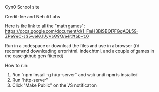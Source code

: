 Cyn0
School site

Credit: Me and Nebuli Labs

Here is the link to all the "math games":
https://docs.google.com/document/d/1_FmH3BlSBQI7FGgAQL59-ZPe8eCxs35wel6JUyVaG8Q/edit?tab=t.0

Run in a codespace or download the files and use in a browser (i'd recommend downloading error.html. index.html, and a couple of games in the case github gets filtered)

How to run:
1. Run "npm install -g http-server" and wait until npm is installed
2. Run "http-server"
3. Click "Make Public" on the VS notification
